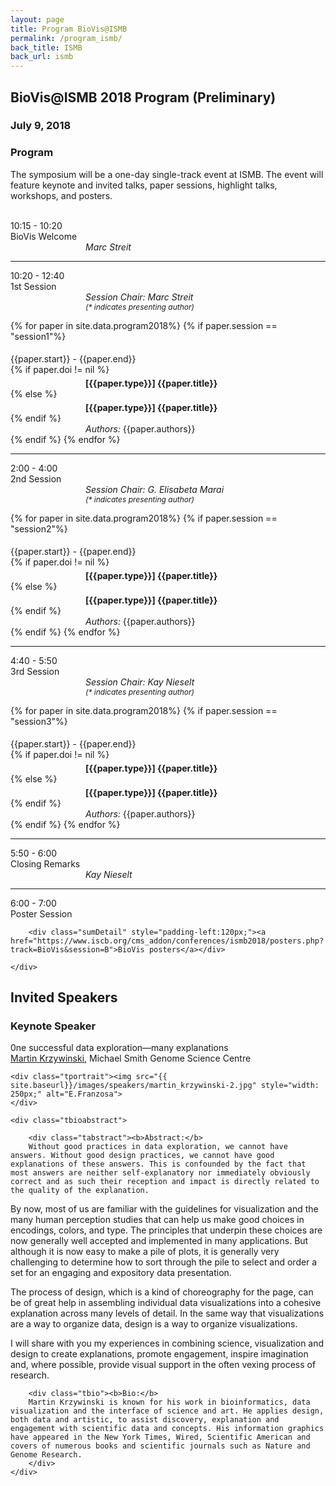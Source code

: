 ```yaml
---
layout: page
title: Program BioVis@ISMB
permalink: /program_ismb/
back_title: ISMB
back_url: ismb
---
```



## BioVis@ISMB 2018 Program (Preliminary)

### July 9, 2018

### Program

The symposium will be a one-day single-track event at ISMB. The event will feature keynote and invited talks, paper sessions, highlight talks, workshops, and posters. 
<br>
<br>

<!--
A full list of accepted papers is available [here]({{site.baseurl}}/papers_ismb_accepted/).
<br>
-->

<!-- WELCOME --->
<div>
    <div class="sumTime2">10:15 - 10:20</div>
    <div>
        <div class="sumContent">BioVis Welcome</div>
          <div class="sumDetail" style="padding-left:120px;"><i>Marc Streit</i></div>
    </div>
</div>

<hr class="style-one">


<!-- SESSION 1 --->

<div>
    <div class="sumTime2"> 10:20 - 12:40</div>
    <div>
        <div class="sumContent">1st Session</div>
    </div>
    <div class="sumDetail" style="padding-left:120px;"><i>Session Chair: Marc Streit</i> </div>
    <div class="sumDetail" style="padding-left:120px;font-size:12px;"><i>(* indicates presenting author)</i> </div>
</div>

{% for paper in site.data.program2018%}
{% if paper.session == "session1"%}
  <div>
      <div class="sumTime" style="padding-top:5px;"> {{paper.start}} - {{paper.end}}</div>
      {% if paper.doi != nil %}
      <div>
          <div class="ttile" style="padding-left:120px; padding-top:5px;">
          <b><!--<a href="{{paper.doi}}">--> [{{paper.type}}] <!--</a>--></b> <b>{{paper.title}}</b></div>
      </div>
      {% else %}
      <div>
          <div class="ttile" style="padding-left:120px; padding-top:5px;"> <b>[{{paper.type}}] {{paper.title}}</b></div>
      </div>
      {% endif %}
      <div class="sumDetail" style="padding-left:120px;"> <em>Authors:</em> {{paper.authors}}</div>
  </div>
{% endif %}
{% endfor %}

<!-- SESSION 2 -->
<hr class="style-one">

<div>
    <div class="sumTime2">2:00 - 4:00</div>
    <div>
        <div class="sumContent">2nd Session</div>
    </div>
    <div class="sumDetail" style="padding-left:120px;"><i>Session Chair: G. Elisabeta Marai</i> </div>
    <div class="sumDetail" style="padding-left:120px;font-size:12px;"><i>(* indicates presenting author)</i> </div>
</div>

{% for paper in site.data.program2018%}
{% if paper.session == "session2"%}
  <div>
      <div class="sumTime" style="padding-top:5px;"> {{paper.start}} - {{paper.end}}</div>
      {% if paper.doi != nil %}
      <div>
          <div class="ttile" style="padding-left:120px; padding-top:5px;">
          <b><!--<a href="{{paper.doi}}">--> [{{paper.type}}] <!--</a>--></b> <b>{{paper.title}}</b></div>
      </div>
      {% else %}
      <div>
          <div class="ttile" style="padding-left:120px; padding-top:5px;"> <b>[{{paper.type}}] {{paper.title}}</b></div>
      </div>
      {% endif %}
      <div class="sumDetail" style="padding-left:120px;"> <em>Authors:</em> {{paper.authors}}</div>
  </div>
{% endif %}
{% endfor %}

<!-- SESSION 3 -->
<hr class="style-one">

<div>
    <div class="sumTime2">4:40 - 5:50</div>
    <div>
        <div class="sumContent">3rd Session</div>
    </div>
    <div class="sumDetail" style="padding-left:120px;"><i>Session Chair: Kay Nieselt</i> </div>
    <div class="sumDetail" style="padding-left:120px;font-size:12px;"><i>(* indicates presenting author)</i> </div>	
</div>

{% for paper in site.data.program2018%}
{% if paper.session == "session3"%}
  <div>
      <div class="sumTime" style="padding-top:5px;"> {{paper.start}} - {{paper.end}}</div>
      {% if paper.doi != nil %}
      <div>
          <div class="ttile" style="padding-left:120px; padding-top:5px;">
          <b><!--<a href="{{paper.doi}}">--> [{{paper.type}}] <!--</a>--></b> <b>{{paper.title}}</b></div>
      </div>
      {% else %}
      <div>
          <div class="ttile" style="padding-left:120px; padding-top:5px;"> <b>[{{paper.type}}] {{paper.title}}</b></div>
      </div>
      {% endif %}
      <div class="sumDetail" style="padding-left:120px;"> <em>Authors:</em> {{paper.authors}}</div>
  </div>
{% endif %}
{% endfor %}

<!-- CLOSING REMARKS AND POSTER SESSION -->
<hr class="style-one">
<div>
    <div class="sumTime2">5:50 - 6:00</div>
    <div>
        <div class="sumContent">Closing Remarks</div>
          <div class="sumDetail" style="padding-left:120px;"><i>Kay Nieselt</i></div>
    </div>
</div>

<hr class="style-one">


<div>
    <div class="sumTime2">6:00 - 7:00</div>
    <div>
        <div class="sumContent">Poster Session</div>
       
		<div class="sumDetail" style="padding-left:120px;"><a href="https://www.iscb.org/cms_addon/conferences/ismb2018/posters.php?track=BioVis&session=B">BioVis posters</a></div>
		
    </div>
</div>



## Invited Speakers


<h3> Keynote Speaker</h3>
<a name="martin"></a>
<div class="talk">
    <div class="ttitle">0ne successful data exploration—many explanations
        <!--{% if talk.slides %}
        <span class="tspeaker" style="float: right;"><a href="{{ site.baseurl }}/files/{{talk.slides}}">Download
            Slides</a></span>
        {% endif %}-->
    </div>
    <div><span class="tspeaker"><a href="http://mkweb.bcgsc.ca/">Martin Krzywinski</a></span>, <span> Michael Smith Genome Science Centre </span></div>

    <div class="tportrait"><img src="{{ site.baseurl}}/images/speakers/martin_krzywinski-2.jpg" style="width: 250px;" alt="E.Franzosa">
    </div>

    <div class="tbioabstract">

        <div class="tabstract"><b>Abstract:</b>
        Without good practices in data exploration, we cannot have answers. Without good design practices, we cannot have good explanations of these answers. This is confounded by the fact that most answers are neither self-explanatory nor immediately obviously correct and as such their reception and impact is directly related to the quality of the explanation.

By now, most of us are familiar with the guidelines for visualization and the many human perception studies that can help us make good choices in encodings, colors, and type. The principles that underpin these choices are now generally well accepted and implemented in many applications. But although it is now easy to make a pile of plots, it is generally very challenging to determine how to sort through the pile to select and order a set for an engaging and expository data presentation.  

The process of design, which is a kind of choreography for the page, can be of great help in assembling individual data visualizations into a cohesive explanation across many levels of detail. In the same way that visualizations are a way to organize data, design is a way to organize visualizations. 

I will share with you my experiences in combining science, visualization and design to create explanations, promote engagement, inspire imagination and, where possible, provide visual support in the often vexing process of research. 
        </div>

        <div class="tbio"><b>Bio:</b>
        Martin Krzywinski is known for his work in bioinformatics, data visualization and the interface of science and art. He applies design, both data and artistic, to assist discovery, explanation and engagement with scientific data and concepts. His information graphics have appeared in the New York Times, Wired, Scientific American and covers of numerous books and scientific journals such as Nature and Genome Research. 
        </div>
    </div>
</div>
